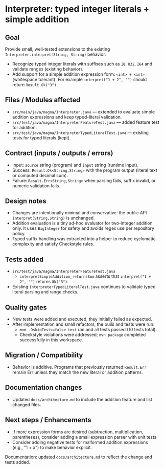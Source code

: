 # Interpreter: typed integer literals + simple addition

Goal
----
Provide small, well-tested extensions to the existing `Interpreter.interpret(String, String)` behavior:

- Recognize typed integer literals with suffixes such as `I8`, `U32`, `I64` and validate ranges (existing behavior).
- Add support for a simple addition expression form: `<int> + <int>` (whitespace tolerant). For example `interpret("1 + 2", "")` should return `Result.Ok("3")`.

Files / Modules affected
------------------------
- `src/main/java/magma/Interpreter.java` — extended to evaluate simple addition expressions and keep typed-literal validation.
- `src/test/java/magma/InterpreterFeatureTest.java` — added feature test for addition.
- `src/test/java/magma/InterpreterTypedLiteralTest.java` — existing tests for typed literals (kept).

Contract (inputs / outputs / errors)
-----------------------------------
- Input: `source` string (program) and `input` string (runtime input).
- Success: `Result.Ok<String,String>` with the program output (literal text or computed decimal sum).
- Failure: `Result.Err<String,String>` when parsing fails, suffix invalid, or numeric validation fails.

Design notes
------------
- Changes are intentionally minimal and conservative: the public API `interpret(String,String)` is unchanged.
- Addition evaluation is a tiny ad-hoc evaluator for two-integer addition only. It uses `BigInteger` for safety and avoids regex use per repository policy.
- Typed suffix handling was extracted into a helper to reduce cyclomatic complexity and satisfy Checkstyle rules.

Tests added
-----------
- `src/test/java/magma/InterpreterFeatureTest.java`
  - `interpretSimpleAddition_returnsSum` asserts that `interpret("1 + 2", "")` returns `Ok("3")`.
- Existing `InterpreterTypedLiteralTest.java` continues to validate typed literal parsing and range checks.

Quality gates
-------------
- New tests were added and executed; they initially failed as expected.
- After implementation and small refactors, the build and tests were run:
  - `mvn -DskipTests=false test` ran and all tests passed (10 tests total).
  - Checkstyle violations were addressed; `mvn package` completed successfully in this workspace.

Migration / Compatibility
-------------------------
- Behavior is additive. Programs that previously returned `Result.Err` remain Err unless they match the new literal or addition patterns.

Documentation changes
---------------------
- Updated `docs/architecture.md` to include the addition feature and list changed files.

Next steps / Enhancements
------------------------
- If more expression forms are desired (subtraction, multiplication, parentheses), consider adding a small expression parser with unit tests.
- Consider adding negative tests for malformed addition expressions (e.g., "1 + x") to make behavior explicit.

Documentation: updated `docs/architecture.md` to reflect the change and tests added.

